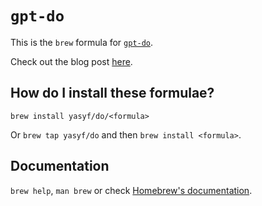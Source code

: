 # `gpt-do`

This is the `brew` formula for [`gpt-do`](https://github.com/yasyf/gpt-do).

Check out the blog post [here](https://musings.yasyf.com/never-write-a-bash-command-again-with-gpt-3/).

## How do I install these formulae?

`brew install yasyf/do/<formula>`

Or `brew tap yasyf/do` and then `brew install <formula>`.

## Documentation

`brew help`, `man brew` or check [Homebrew's documentation](https://docs.brew.sh).
